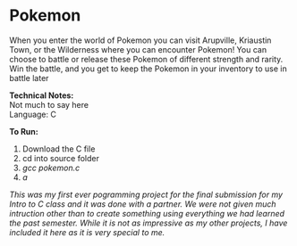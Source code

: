 # Pokemon
When you enter the world of Pokemon you can visit Arupville, Kriaustin Town, or the Wilderness where you can encounter Pokemon! You can choose to battle or release these Pokemon of different strength and rarity. Win the battle, and you get to keep the Pokemon in your inventory to use in battle later


**Technical Notes:** <br/>
Not much to say here<br/>
Language: C <br/>

**To Run:**
1. Download the C file
2. cd into source folder
3. _gcc pokemon.c_
4. _a_

_This was my first ever pogramming project for the final submission for my Intro to C class and it was done with a partner. We were not given much intruction other than to create something using everything we had learned the past semester. While it is not as impressive as my other projects, I have included it here as it is very special to me._
